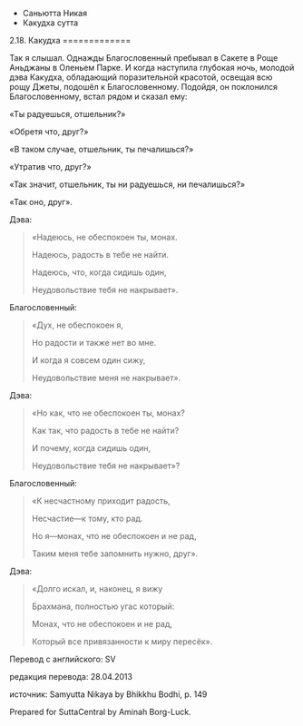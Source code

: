 









* Саньютта Никая
* Какудха сутта


2\.18\. Какудха
\=\=\=\=\=\=\=\=\=\=\=\=\=



Так я слышал\. Однажды Благословенный пребывал в Сакете в Роще Аньджаны в Оленьем Парке\. И когда наступила глубокая ночь, молодой дэва Какудха, обладающий поразительной красотой, освещая всю рощу Джеты, подошёл к Благословенному\. Подойдя, он поклонился Благословенному, встал рядом и сказал ему:


«Ты радуешься, отшельник?»


«Обретя что, друг?»


«В таком случае, отшельник, ты печалишься?»


«Утратив что, друг?»


«Так значит, отшельник, ты ни радуешься, ни печалишься?»


«Так оно, друг»\.


Дэва:



> «Надеюсь, не обеспокоен ты, монах\.  
> 
> Надеюсь, радость в тебе не найти\.  
> 
> Надеюсь, что, когда сидишь один,  
> 
> Неудовольствие тебя не накрывает»\.


Благословенный:



> «Дух, не обеспокоен я,  
> 
> Но радости и также нет во мне\.  
> 
> И когда я совсем один сижу,  
> 
> Неудовольствие меня не накрывает»\.


Дэва:



> «Но как, что не обеспокоен ты, монах?  
> 
> Как так, что радость в тебе не найти?  
> 
> И почему, когда сидишь один,  
> 
> Неудовольствие тебя не накрывает»?


Благословенный:



> «К несчастному приходит радость,  
> 
> Несчастие—к тому, кто рад\.  
> 
> Но я—монах, что не обеспокоен и не рад,  
> 
> Таким меня тебе запомнить нужно, друг»\.


Дэва:



> «Долго искал, и, наконец, я вижу  
> 
> Брахмана, полностью угас который:  
> 
> Монах, что не обеспокоен и не рад,  
> 
> Который все привязанности к миру пересёк»\.



Перевод с английского: SV


редакция перевода: 28\.04\.2013


источник: Samyutta Nikaya by Bhikkhu Bodhi, p\. 149


Prepared for SuttaCentral by Aminah Borg\-Luck\.






